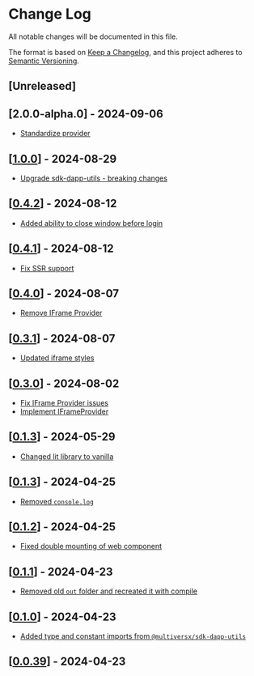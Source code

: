 # Change Log

All notable changes will be documented in this file.

The format is based on [Keep a Changelog](https://keepachangelog.com/en/1.0.0/),
and this project adheres to [Semantic Versioning](https://semver.org/spec/v2.0.0.html).

## [Unreleased]

## [2.0.0-alpha.0] - 2024-09-06
- [Standardize provider](https://github.com/multiversx/mx-sdk-js-web-wallet-cross-window-provider/pull/65)

## [[1.0.0](https://github.com/multiversx/mx-sdk-js-web-wallet-cross-window-provider/pull/61)] - 2024-08-29
- [Upgrade sdk-dapp-utils - breaking changes](https://github.com/multiversx/mx-sdk-js-web-wallet-cross-window-provider/pull/60)

## [[0.4.2](https://github.com/multiversx/mx-sdk-js-web-wallet-cross-window-provider/pull/59)] - 2024-08-12
- [Added ability to close window before login](https://github.com/multiversx/mx-sdk-js-web-wallet-cross-window-provider/pull/58)

## [[0.4.1](https://github.com/multiversx/mx-sdk-js-web-wallet-cross-window-provider/pull/57)] - 2024-08-12
- [Fix SSR support](https://github.com/multiversx/mx-sdk-js-web-wallet-cross-window-provider/pull/56)

## [[0.4.0](https://github.com/multiversx/mx-sdk-js-web-wallet-cross-window-provider/pull/54)] - 2024-08-07
- [Remove IFrame Provider](https://github.com/multiversx/mx-sdk-js-web-wallet-cross-window-provider/pull/53)

## [[0.3.1](https://github.com/multiversx/mx-sdk-js-web-wallet-cross-window-provider/pull/52)] - 2024-08-07

- [Updated iframe styles](https://github.com/multiversx/mx-sdk-js-web-wallet-cross-window-provider/pull/50)

## [[0.3.0](https://github.com/multiversx/mx-sdk-js-web-wallet-cross-window-provider/pull/48)] - 2024-08-02

- [Fix IFrame Provider issues](https://github.com/multiversx/mx-sdk-js-web-wallet-cross-window-provider/pull/47)
- [Implement IFrameProvider](https://github.com/multiversx/mx-sdk-js-web-wallet-cross-window-provider/pull/46)

## [[0.1.3](https://github.com/multiversx/mx-sdk-js-web-wallet-cross-window-provider/pull/45)] - 2024-05-29

- [Changed lit library to vanilla](https://github.com/multiversx/mx-sdk-js-web-wallet-cross-window-provider/pull/44)

## [[0.1.3](https://github.com/multiversx/mx-sdk-js-web-wallet-cross-window-provider/pull/42)] - 2024-04-25

- [Removed `console.log`](https://github.com/multiversx/mx-sdk-js-web-wallet-cross-window-provider/pull/41)

## [[0.1.2](https://github.com/multiversx/mx-sdk-js-web-wallet-cross-window-provider/pull/40)] - 2024-04-25

- [Fixed double mounting of web component](https://github.com/multiversx/mx-sdk-js-web-wallet-cross-window-provider/pull/39)

## [[0.1.1](https://github.com/multiversx/mx-sdk-js-web-wallet-cross-window-provider/pull/38)] - 2024-04-23

- [Removed old `out` folder and recreated it with compile](https://github.com/multiversx/mx-sdk-js-web-wallet-cross-window-provider/pull/38)

## [[0.1.0](https://github.com/multiversx/mx-sdk-js-web-wallet-cross-window-provider/pull/37)] - 2024-04-23

- [Added type and constant imports from `@multiversx/sdk-dapp-utils`](https://github.com/multiversx/mx-sdk-js-web-wallet-cross-window-provider/pull/34)

## [[0.0.39](https://github.com/multiversx/mx-sdk-js-web-wallet-cross-window-provider/pull/33)] - 2024-04-23
